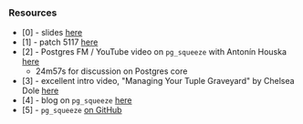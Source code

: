
### Resources

* [0] - slides [here](https://docs.google.com/presentation/d/1Nz4EyZxED3XxBHZCnoGCjmIDjSKjDF-Ml33w5LgFHs8/edit?usp=sharing)
* [1] - patch 5117 [here](https://commitfest.postgresql.org/patch/5117/)
* [2] - Postgres FM / YouTube video on `pg_squeeze` with Antonín Houska [here](https://www.youtube.com/watch?v=8dXO0gnIwfQ)
    * 24m57s for discussion on Postgres core
* [3] - excellent intro video, "Managing Your Tuple Graveyard" by Chelsea Dole [here](https://www.youtube.com/watch?v=aW94NwTACBM) 
* [4] - blog on `pg_squeeze` [here](https://www.cybertec-postgresql.com/en/pg_squeeze-optimizing-postgresql-storage/)
* [5] - `pg_squeeze` [on GitHub](https://github.com/cybertec-postgresql/pg_squeeze)
